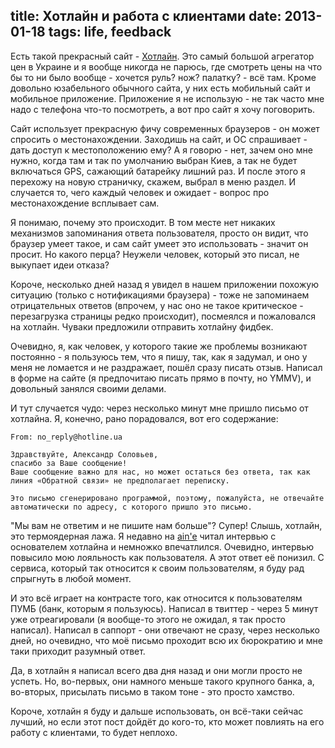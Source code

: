 title: Хотлайн и работа с клиентами
date: 2013-01-18
tags: life, feedback
----

Есть такой прекрасный сайт - [Хотлайн](http://hotline.ua). Это самый большой
агрегатор цен в Украине и я вообще никогда не парюсь, где смотреть цены на что
бы то ни было вообще - хочется руль? нож? палатку? - всë там. Кроме довольно
юзабельного обычного сайта, у них есть мобильный сайт и мобильное
приложение. Приложение я не использую - не так часто мне надо с телефона что-то
посмотреть, а вот про сайт я хочу поговорить.

Сайт использует прекрасную фичу современных браузеров - он может спросить о
местонахождении. Заходишь на сайт, и ОС спрашивает - дать доступ к
местоположению ему? А я говорю - нет, зачем оно мне нужно, когда там и так по
умолчанию выбран Киев, а так не будет включаться GPS, сажающий батарейку лишний
раз. И после этого я перехожу на новую страничку, скажем, выбрал в меню
раздел. И случается то, чего каждый человек и ожидает - вопрос про
местонахождение всплывает сам.

Я понимаю, почему это происходит. В том месте нет никаких механизмов запоминания
ответа пользователя, просто он видит, что браузер умеет такое, и сам сайт умеет
это использовать - значит он просит. Но какого перца? Неужели человек, который
это писал, не выкупает идеи отказа?

Короче, несколько дней назад я увидел в нашем приложении похожую ситуацию
(только с нотификациями браузера) - тоже не запоминаем отрицательных ответов
(впрочем, у нас оно не такое критическое - перезагрузка страницы редко
происходит), посмеялся и пожаловался на хотлайн. Чуваки предложили отправить
хотлайну фидбек.

Очевидно, я, как человек, у которого такие же проблемы возникают постоянно - я
пользуюсь тем, что я пишу, так, как я задумал, и оно у меня не ломается и не
раздражает, пошëл сразу писать отзыв. Написал в форме на сайте (я предпочитаю
писать прямо в почту, но YMMV), и довольный занялся своими делами.

И тут случается чудо: через несколько минут мне пришло письмо от хотлайна. Я,
конечно, рано порадовался, вот его содержание:

```
From: no_reply@hotline.ua

Здравствуйте, Александр Соловьев,
спасибо за Ваше сообщение!
Ваше сообщение важно для нас, но может остаться без ответа, так как линия «Обратной связи» не предполагает переписку.

Это письмо сгенерировано программой, поэтому, пожалуйста, не отвечайте
автоматически по адресу, с которого пришло это письмо.
```

"Мы вам не ответим и не пишите нам больше"? Супер! Слышь, хотлайн, это
термоядерная лажа. Я недавно на [ain'e](http://ain.ua) читал интервью с
основателем хотлайна и немножко впечатлился. Очевидно, интервью повысило мою
лояльность как пользователя. А этот ответ еë понизил. С сервиса, который так
относится к своим пользователям, я буду рад спрыгнуть в любой момент.

И это всë играет на контрасте того, как относится к пользователям ПУМБ (банк,
которым я пользуюсь). Написал в твиттер - через 5 минут уже отреагировали (я
вообще-то этого не ожидал, я так просто написал). Написал в саппорт - они
отвечают не сразу, через несколько дней, но очевидно, что моë письмо проходит
всю их бюрократию и мне таки приходит разумный ответ.

Да, в хотлайн я написал всего два дня назад и они могли просто не успеть. Но,
во-первых, они намного меньше такого крупного банка, а, во-вторых, присылать
письмо в таком тоне - это просто хамство.

Короче, хотлайн я буду и дальше использовать, он всë-таки сейчас лучший, но если
этот пост дойдëт до кого-то, кто может повлиять на его работу с клиентами, то
будет неплохо.
